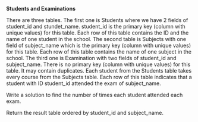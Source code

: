 **Students and Examinations**

There are three tables. The first one is Students where we have 2 fields of student_id and stundet_name. student_id is the primary key (column with unique values) for this table.
Each row of this table contains the ID and the name of one student in the school.
The second table is Subjects with one field of subject_name which is the primary key (column with unique values) for this table.
Each row of this table contains the name of one subject in the school.
The third one is Examination with two fields of student_id and subject_name.
There is no primary key (column with unique values) for this table. It may contain duplicates.
Each student from the Students table takes every course from the Subjects table.
Each row of this table indicates that a student with ID student_id attended the exam of subject_name.
 

Write a solution to find the number of times each student attended each exam.

Return the result table ordered by student_id and subject_name.
